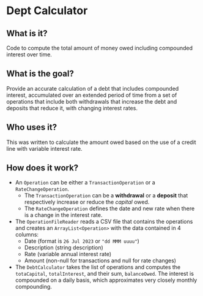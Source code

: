 # Dept Calculator

## What is it?
Code to compute the total amount of money owed including compounded interest over time.

## What is the goal?
Provide an accurate calculation of a debt that includes compounded interest, accumulated over an extended period of time from a set of operations that include both withdrawals that increase the debt and deposits that reduce it, with changing interest rates.

## Who uses it?
This was written to calculate the amount owed based on the use of a credit line with variable interest rate.

## How does it work?
- An `Operation` can be either a `TransactionOperation` or a `RateChangeOperation`.
  - The `TransactionOperation` can be a **withdrawal** or a **deposit** that respectively increase or reduce the _capital_ owed. 
  - The `RateChangeOperation` defines the date and new rate when there is a change in the interest rate.
- The `OperationFileReader` reads a CSV file that contains the operations and creates an `ArrayList<Operation>` with the data contained in 4 columns: 
  - Date (format is `26 Jul 2023` or `"dd MMM uuuu"`)
  - Description (string description)
  - Rate (variable annual interest rate)
  - Amount (non-null for transactions and null for rate changes)
- The `DebtCalculator` takes the list of operations and computes the `totaCapital`, `totalInterest`, and their sum, `balanceOwed`. The interest is compounded on a daily basis, which approximates very closely monthly compounding.



